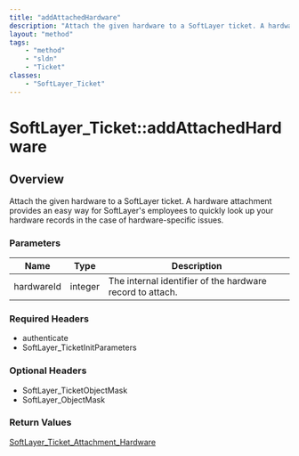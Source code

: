 ```yaml
---
title: "addAttachedHardware"
description: "Attach the given hardware to a SoftLayer ticket. A hardware attachment provides an easy way for SoftLayer's employees to... "
layout: "method"
tags:
    - "method"
    - "sldn"
    - "Ticket"
classes:
    - "SoftLayer_Ticket"
---
```

# SoftLayer_Ticket::addAttachedHardware
## Overview 
Attach the given hardware to a SoftLayer ticket. A hardware attachment provides an easy way for SoftLayer's employees to quickly look up your hardware records in the case of hardware-specific issues. 

### Parameters 
|Name | Type | Description |
| --- | --- | --- |
|hardwareId| integer| The internal identifier of the hardware record to attach.|


### Required Headers
* authenticate
* SoftLayer_TicketInitParameters

### Optional Headers
* SoftLayer_TicketObjectMask
* SoftLayer_ObjectMask

### Return Values
<a href='/reference/datatypes/SoftLayer_Ticket_Attachment_Hardware'>SoftLayer_Ticket_Attachment_Hardware </a>
